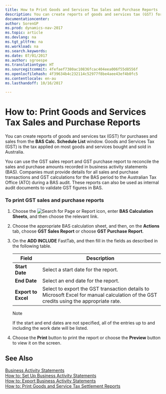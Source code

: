 ```yaml
---
title: How to Print Goods and Services Tax Sales and Purchase Reports
description: You can create reports of goods and services tax (GST) for purchases and sales from the **BAS Calc. Schedule List** window. Goods and Services Tax (GST) is the tax applied on most goods and services bought and sold in Australia.
documentationcenter: 
author: SorenGP
ms.prod: dynamics-nav-2017
ms.topic: article
ms.devlang: na
ms.tgt_pltfrm: na
ms.workload: na
ms.search.keywords: 
ms.date: 07/01/2017
ms.author: sgroespe
ms.translationtype: HT
ms.sourcegitcommit: 4fefaef7380ac10836fcac404eea006f55d8556f
ms.openlocfilehash: 4f39634b4c232114c52977f8be4aee43ef4b0fc5
ms.contentlocale: en-au
ms.lasthandoff: 10/16/2017

---
```

# <a name="how-to-print-goods-and-services-tax-sales-and-purchase-reports"></a>How to: Print Goods and Services Tax Sales and Purchase Reports
You can create reports of goods and services tax (GST) for purchases and sales from the **BAS Calc. Schedule List** window. Goods and Services Tax (GST) is the tax applied on most goods and services bought and sold in Australia.  
  
 You can use the GST sales report and GST purchase report to reconcile the sales and purchase amounts recorded in business activity statements (BAS). Companies must provide details for all sales and purchase transactions and GST calculations for the BAS period to the Australian Tax Office (ATO) during a BAS audit. These reports can also be used as internal audit documents to validate GST figures in BAS.  
  
### <a name="to-print-gst-sales-and-purchase-reports"></a>To print GST sales and purchase reports  
  
1.  Choose the ![Search for Page or Report](media/ui-search/search_small.png "Search for Page or Report icon") icon, enter **BAS Calculation Sheets**, and then choose the relevant link.  
  
2.  Choose the appropriate BAS calculation sheet, and then, on the **Actions** tab, choose **GST Sales Report** or choose **GST Purchase Report**.  
  
3.  On the **ADD INCLUDE<!--[!INCLUDE[bp_optionsheading](../../includes/bp_optionsheading_md.md)]-->** FastTab, and then fill in the fields as described in the following table.  
  
    |Field|Description|  
    |---------------------------------|---------------------------------------|  
    |**Start Date**|Select a start date for the report.|  
    |**End Date**|Select an end date for the report.|  
    |**Export to Excel**|Select to export the GST transaction details to Microsoft Excel for manual calculation of the GST credits using the appropriate rate.|  
  
    > [!NOTE]  
    >  If the start and end dates are not specified, all of the entries up to and including the work date will be listed.  
  
4.  Choose the **Print** button to print the report or choose the **Preview** button to view it on the screen.  
  
## <a name="see-also"></a>See Also  
 [Business Activity Statements](business-activity-statements.md)   
 [How to: Set Up Business Activity Statements](how-to-set-up-business-activity-statements.md)   
 [How to: Export Business Activity Statements](how-to-export-business-activity-statements.md)   
 [How to: Print Goods and Service Tax Settlement Reports](how-to-print-goods-and-service-tax-settlement-reports.md)
